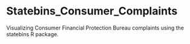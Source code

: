 # Statebins_Consumer_Complaints
Visualizing Consumer Financial Protection Bureau complaints using the statebins R package.
